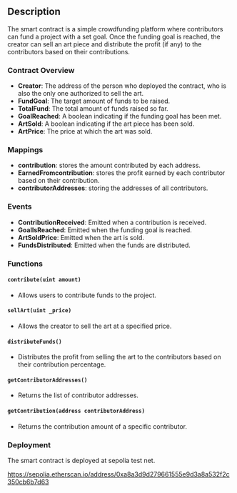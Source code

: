 ## Description

The  smart contract is a simple crowdfunding platform where contributors can fund a project with a set goal. Once the funding goal is reached, the creator can sell an art piece and distribute the profit (if any) to the contributors based on their contributions.


### Contract Overview

- **Creator**: The address of the person who deployed the contract, who is also the only one authorized to sell the art.
- **FundGoal**: The target amount of funds to be raised.
- **TotalFund**: The total amount of funds raised so far.
- **GoalReached**: A boolean indicating if the funding goal has been met.
- **ArtSold**: A boolean indicating if the art piece has been sold.
- **ArtPrice**: The price at which the art was sold.

### Mappings

- **contribution**: stores the amount contributed by each address.
- **EarnedFromcontribution**: stores the profit earned by each contributor based on their contribution.
- **contributorAddresses**: storing the addresses of all contributors.

### Events

- **ContributionReceived**: Emitted when a contribution is received.
- **GoalIsReached**: Emitted when the funding goal is reached.
- **ArtSoldPrice**: Emitted when the art is sold.
- **FundsDistributed**: Emitted when the funds are distributed.


### Functions

#### `contribute(uint amount)`

- Allows users to contribute funds to the project.

#### `sellArt(uint _price)`

- Allows the creator to sell the art at a specified price.

#### `distributeFunds()`

- Distributes the profit from selling the art to the contributors based on their contribution percentage.

#### `getContributorAddresses()`

- Returns the list of contributor addresses.

#### `getContribution(address contributorAddress)`

- Returns the contribution amount of a specific contributor.


### Deployment

The smart contract is deployed at sepolia test net.

https://sepolia.etherscan.io/address/0xa8a3d9d279661555e9d3a8a532f2c350cb6b7d63
